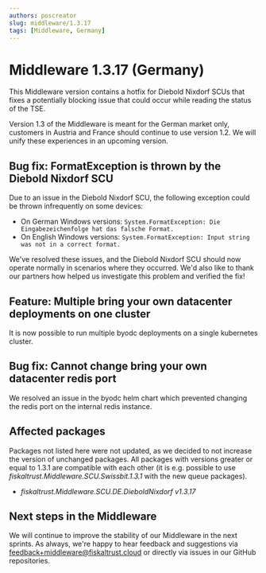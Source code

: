 ```yaml
---
authors: poscreator
slug: middleware/1.3.17
tags: [Middleware, Germany]
---
```


# Middleware 1.3.17 (Germany)
This Middleware version contains a hotfix for Diebold Nixdorf SCUs that fixes a potentially blocking issue that could occur while reading the status of the TSE.

<!--truncate-->

<div class="alert alert--warning" role="alert">Version 1.3 of the Middleware is meant for the German market only, customers in Austria and France should continue to use version 1.2. We will unify these experiences in an upcoming version.</div>

## Bug fix: FormatException is thrown by the Diebold Nixdorf SCU
Due to an issue in the Diebold Nixdorf SCU, the following exception could be thrown infrequently on some devices: 
- On German Windows versions: `System.FormatException: Die Eingabezeichenfolge hat das falsche Format.`
- On English Windows versions: `System.FormatException: Input string was not in a correct format.`

We've resolved these issues, and the Diebold Nixdorf SCU should now operate normally in scenarios where they occurred. We'd also like to thank our partners how helped us investigate this problem and verified the fix!

## Feature: Multiple bring your own datacenter deployments on one cluster
It is now possible to run multiple byodc deployments on a single kubernetes cluster.

## Bug fix: Cannot change bring your own datacenter redis port
We resolved an issue in the byodc helm chart which prevented changing the redis port on the internal redis instance.

## Affected packages
Packages not listed here were not updated, as we decided to not increase the version of unchanged packages. All packages with versions greater or equal to 1.3.1 are compatible with each other (it is e.g. possible to use _fiskaltrust.Middleware.SCU.Swissbit.1.3.1_ with the new queue packages).

- _fiskaltrust.Middleware.SCU.DE.DieboldNixdorf v1.3.17_

## Next steps in the Middleware
We will continue to improve the stability of our Middleware in the next sprints. As always, we're happy to hear feedback and suggestions via [feedback+middleware@fiskaltrust.cloud](mailto:feedback+middleware@fiskaltrust.cloud) or directly via issues in our GitHub repositories.
